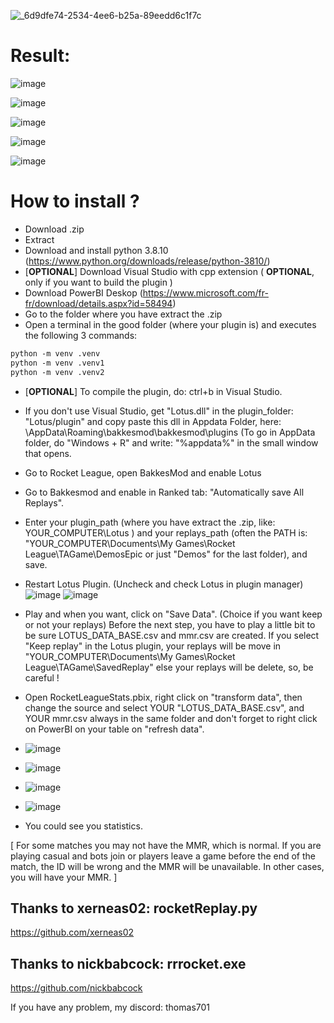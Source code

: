 
![_6d9dfe74-2534-4ee6-b25a-89eedd6c1f7c](https://github.com/Thomas701/Lotus/assets/50084075/b4f9592f-a040-460e-9705-bcd0ebc41c4b)

# Result:

![image](https://github.com/user-attachments/assets/d14b05a4-0a1b-492d-a655-24ea325b5832)

![image](https://github.com/user-attachments/assets/e591755e-2ece-44fb-bdeb-a7a49402c37d)

![image](https://github.com/user-attachments/assets/68c38d03-3c94-47b8-87a4-56686340dc84)

![image](https://github.com/user-attachments/assets/a9db8505-e6fb-4de7-a0d9-bd12796e4166)

![image](https://github.com/user-attachments/assets/548da15c-ea46-4f15-b7c4-577c9868c9dd)

# How to install ?

- Download .zip
- Extract
- Download and install python 3.8.10  (https://www.python.org/downloads/release/python-3810/)
- [**OPTIONAL**] Download Visual Studio with cpp extension  ( **OPTIONAL**, only if you want to build the plugin )
- Download PowerBI Deskop (https://www.microsoft.com/fr-fr/download/details.aspx?id=58494)
- Go to the folder where you have extract the .zip
- Open a terminal in the good folder (where your plugin is) and executes the following 3 commands:

```txt
python -m venv .venv
python -m venv .venv1
python -m venv .venv2
```

- [**OPTIONAL**] To compile the plugin, do: ctrl+b in Visual Studio.
- If you don't use Visual Studio, get "Lotus.dll" in the plugin_folder: "Lotus/plugin" and copy paste this dll in Appdata Folder, here:  \AppData\Roaming\bakkesmod\bakkesmod\plugins  (To go in AppData folder, do "Windows + R" and write: "%appdata%" in the small window that opens.
- Go to Rocket League, open BakkesMod and enable Lotus
- Go to Bakkesmod and enable in Ranked tab: "Automatically save All Replays".
- Enter your plugin_path (where you have extract the .zip, like:  YOUR_COMPUTER\Lotus ) and your replays_path (often the PATH is: "YOUR_COMPUTER\Documents\My Games\Rocket League\TAGame\DemosEpic or just "Demos" for the last folder), and save. 
- Restart Lotus Plugin. (Uncheck and check Lotus in plugin manager)
![image](https://github.com/user-attachments/assets/5b3e5b2f-2c00-444e-9cbc-a95e9c7b390c)
![image](https://github.com/user-attachments/assets/ac86653c-340a-41b3-97e7-b69f2bebb3e4)
- Play and when you want, click on "Save Data". (Choice if you want keep or not your replays)
Before the next step, you have to play a little bit to be sure LOTUS_DATA_BASE.csv and mmr.csv are created.
If you select "Keep replay" in the Lotus plugin, your replays will be move in "YOUR_COMPUTER\Documents\My Games\Rocket League\TAGame\SavedReplay" else your replays will be delete, so, be careful !
- Open RocketLeagueStats.pbix, right click on "transform data", then change the source and select YOUR "LOTUS_DATA_BASE.csv", and YOUR mmr.csv always in the same folder and don't forget to right click on PowerBI on your table on "refresh data".
- ![image](https://github.com/user-attachments/assets/b3973b9c-c66e-4c20-982d-d7e5e913b10e)
- ![image](https://github.com/user-attachments/assets/27f028c3-384f-4d14-82ad-3b1323ff7bc6)
- ![image](https://github.com/user-attachments/assets/5a34a688-db99-4f24-a176-ddd8aff9e7f9)
- ![image](https://github.com/user-attachments/assets/1343c641-fbc5-431f-b974-2ffb8002f96a)

- You could see you statistics.

[ For some matches you may not have the MMR, which is normal. If you are playing casual and bots join or players leave a game before the end of the match, the ID will be wrong and the MMR will be unavailable. In other cases, you will have your MMR. ]

## Thanks to xerneas02: rocketReplay.py

https://github.com/xerneas02

## Thanks to nickbabcock: rrrocket.exe

https://github.com/nickbabcock

If you have any problem, my discord: thomas701
